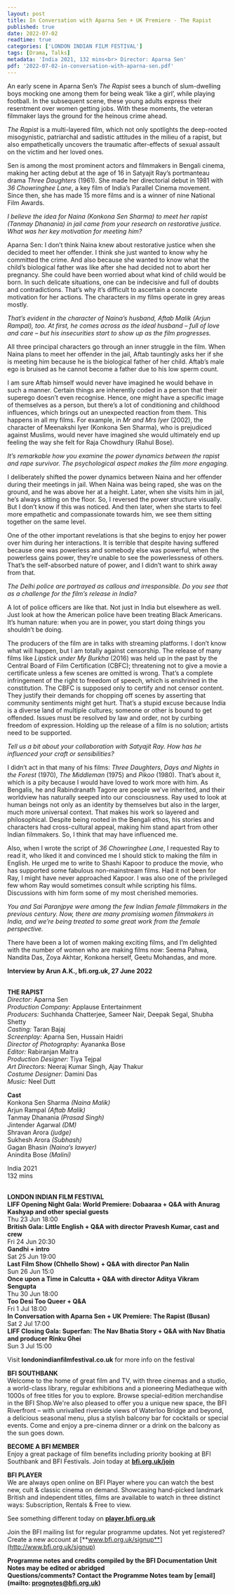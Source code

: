 ```yaml
---
layout: post
title: In Conversation with Aparna Sen + UK Premiere - The Rapist
published: true
date: 2022-07-02
readtime: true
categories: ['LONDON INDIAN FILM FESTIVAL']
tags: [Drama, Talks]
metadata: 'India 2021, 132 mins<br> Director: Aparna Sen'
pdf: '2022-07-02-in-conversation-with-aparna-sen.pdf'
---
```


An early scene in Aparna Sen’s _The Rapist_ sees a bunch of slum-dwelling boys mocking one among them for being weak ‘like a girl’, while playing football.  In the subsequent scene, these young adults express their resentment over women getting jobs. With these moments, the veteran filmmaker lays the ground for the heinous crime ahead.

_The Rapist_ is a multi-layered film, which not only spotlights the deep-rooted misogynistic, patriarchal and sadistic attitudes in the milieu of a rapist, but also empathetically uncovers the traumatic after-effects of sexual assault on the victim and her loved ones.

Sen is among the most prominent actors and filmmakers in Bengali cinema, making her acting debut at the age of 16 in Satyajit Ray’s portmanteau drama _Three Daughters_ (1961). She made her directorial debut in 1981 with _36 Chowringhee Lane_, a key film of India’s Parallel Cinema movement. Since then, she has made 15 more films and is a winner of nine National Film Awards.

_I believe the idea for Naina (Konkona Sen Sharma) to meet her rapist (Tanmay Dhanania) in jail came from your research on restorative justice. What was her key motivation for meeting him?_

Aparna Sen: I don’t think Naina knew about restorative justice when she decided to meet her offender. I think she just wanted to know why he committed the crime. And also because she wanted to know what the child’s biological father was like after she had decided not to abort her pregnancy. She could have been worried about what kind of child would be born. In such delicate situations, one can be indecisive and full of doubts and contradictions. That’s why it’s difficult to ascertain a concrete motivation for her actions.  The characters in my films operate in grey areas mostly.

_That’s evident in the character of Naina’s husband, Aftab Malik (Arjun Rampal), too. At first, he comes across as the ideal husband – full of love and care – but his insecurities start to show up as the film progresses._

All three principal characters go through an inner struggle in the film. When Naina plans to meet her offender in the jail, Aftab tauntingly asks her if she is meeting him because he is the biological father of her child. Aftab’s male ego is bruised as he cannot become a father due to his low sperm count.

I am sure Aftab himself would never have imagined he would behave in such a manner. Certain things are inherently coded in a person that their superego doesn’t even recognise. Hence, one might have a specific image of themselves as a person, but there’s a lot of conditioning and childhood influences, which brings out an unexpected reaction from them. This happens in all my films.  For example, in _Mr and Mrs Iyer_ (2002), the character of Meenakshi Iyer (Konkona Sen Sharma), who is prejudiced against Muslims, would never have imagined she would ultimately end up feeling the way she felt for Raja Chowdhury (Rahul Bose).

_It’s remarkable how you examine the power dynamics between the rapist and rape survivor. The psychological aspect makes the film more engaging._

I deliberately shifted the power dynamics between Naina and her offender during their meetings in jail. When Naina was being raped, she was on the ground, and he was above her at a height. Later, when she visits him in jail, he’s always sitting on the floor. So, I reversed the power structure visually. But I don’t know if this was noticed. And then later, when she starts to feel more empathetic and compassionate towards him, we see them sitting together on the same level.

One of the other important revelations is that she begins to enjoy her power over him during her interactions. It is terrible that despite having suffered because one was powerless and somebody else was powerful, when the powerless gains power, they’re unable to see the powerlessness of others. That’s the self-absorbed nature of power, and I didn’t want to shirk away from that.

_The Delhi police are portrayed as callous and irresponsible. Do you see that as a challenge for the film’s release in India?_

A lot of police officers are like that. Not just in India but elsewhere as well. Just look at how the American police have been treating Black Americans.  It’s human nature: when you are in power, you start doing things you shouldn’t be doing.

The producers of the film are in talks with streaming platforms. I don’t know what will happen, but I am totally against censorship. The release of many films like _Lipstick under My Burkha_ (2016) was held up in the past by the Central Board of Film Certification (CBFC); threatening not to give a movie a certificate unless a few scenes are omitted is wrong. That’s a complete infringement of the right to freedom of speech, which is enshrined in the constitution. The CBFC is supposed only to certify and not censor content. They justify their demands for chopping off scenes by asserting that community sentiments might get hurt. That’s a stupid excuse because India is a diverse land of multiple cultures; someone or other is bound to get offended. Issues must be resolved by law and order, not by curbing freedom of expression. Holding up the release of a film is no solution; artists need to be supported.

_Tell us a bit about your collaboration with Satyajit Ray. How has he influenced your craft or sensibilities?_

I didn’t act in that many of his films: _Three Daughters_, _Days and Nights in the Forest_ (1970), _The Middleman_ (1975) and _Pikoo_ (1980). That’s about it, which is a pity because I would have loved to work more with him. As Bengalis, he and Rabindranath Tagore are people we’ve inherited, and their worldview has naturally seeped into our consciousness. Ray used to look at human beings not only as an identity by themselves but also in the larger, much more universal context. That makes his work so layered and philosophical. Despite being rooted in the Bengali ethos, his stories and characters had cross-cultural appeal, making him stand apart from other Indian filmmakers. So, I think that may have influenced me.

Also, when I wrote the script of _36 Chowringhee Lane_, I requested Ray to read it, who liked it and convinced me I should stick to making the film in English. He urged me to write to Shashi Kapoor to produce the movie, who has supported some fabulous non-mainstream films. Had it not been for Ray, I might have never approached Kapoor. I was also one of the privileged few whom Ray would sometimes consult while scripting his films. Discussions with him form some of my most cherished memories.

_You and Sai Paranjpye were among the few Indian female filmmakers in the previous century. Now, there are many promising women filmmakers in India, and we’re being treated to some great work from the female perspective._

There have been a lot of women making exciting films, and I’m delighted with the number of women who are making films now: Seema Pahwa, Nandita Das, Zoya Akhtar, Konkona herself, Geetu Mohandas, and more.

**Interview by Arun A.K., bfi.org.uk, 27 June 2022**
<br><br>

**THE RAPIST**<br>
_Director:_ Aparna Sen<br>
_Production Company:_ Applause Entertainment<br>
_Producers:_ Suchhanda Chatterjee, Sameer Nair, Deepak Segal, Shubha Shetty<br>
_Casting:_ Taran Bajaj<br>
_Screenplay:_ Aparna Sen, Hussain Haidri<br>
_Director of Photography:_ Ayananka Bose<br>
_Editor:_ Rabiranjan Maitra<br>
_Production Designer:_ Tiya Tejpal<br>
_Art Directors:_ Neeraj Kumar Singh, Ajay Thakur<br>
_Costume Designer:_ Damini Das<br>
_Music:_ Neel Dutt<br>

**Cast**<br>
Konkona Sen Sharma _(Naina Malik)_<br>
Arjun Rampal _(Aftab Malik)_<br>
Tanmay Dhanania _(Prasad Singh)_<br>
Jintender Agarwal _(DM)_<br>
Shravan Arora _(judge)_<br>
Sukhesh Arora _(Subhash)_<br>
Gagan Bhasin _(Naina’s lawyer)_<br>
Anindita Bose _(Malini)_<br>

India 2021<br>
132 mins<br>
<br>

**LONDON INDIAN FILM FESTIVAL**  
**LIFF Opening Night Gala: World Premiere: Dobaaraa + Q&A with Anurag Kashyap and other special guests**  
Thu 23 Jun 18:00  
**British Gala: Little English + Q&A with director Pravesh Kumar, cast and crew**  
Fri 24 Jun 20:30  
**Gandhi + intro**  
Sat 25 Jun 19:00  
**Last Film Show (Chhello Show) + Q&A with director Pan Nalin**  
Sun 26 Jun 15:0  
**Once upon a Time in Calcutta + Q&A with director Aditya Vikram Sengupta**  
Thu 30 Jun 18:00  
**Too Desi Too Queer + Q&A**  
Fri 1 Jul 18:00  
**In Conversation with Aparna Sen + UK Premiere: The Rapist (Busan)**  
Sat 2 Jul 17:00  
**LIFF Closing Gala: Superfan: The Nav Bhatia Story + Q&A with Nav Bhatia and producer Rinku Ghei**  
Sun 3 Jul 15:00  

Visit **londonindianfilmfestival.co.uk** for more info on the festival  


**BFI SOUTHBANK**  
Welcome to the home of great film and TV, with three cinemas and a studio, a world-class library, regular exhibitions and a pioneering Mediatheque with 1000s of free titles for you to explore. Browse special-edition merchandise in the BFI Shop.We&#39;re also pleased to offer you a unique new space, the BFI Riverfront – with unrivalled riverside views of Waterloo Bridge and beyond, a delicious seasonal menu, plus a stylish balcony bar for cocktails or special events. Come and enjoy a pre-cinema dinner or a drink on the balcony as the sun goes down.  

**BECOME A BFI MEMBER**  
Enjoy a great package of film benefits including priority booking at BFI Southbank and BFI Festivals. Join today at [**bfi.org.uk/join**](http://www.bfi.org.uk/join)  

**BFI PLAYER**  
 We are always open online on BFI Player where you can watch the best new, cult &amp; classic cinema on demand. Showcasing hand-picked landmark British and independent titles, films are available to watch in three distinct ways: Subscription, Rentals &amp; Free to view.  

See something different today on [**player.bfi.org.uk**](https://player.bfi.org.uk)  

Join the BFI mailing list for regular programme updates. Not yet registered? Create a new account at [**www.bfi.org.uk/signup**](http://www.bfi.org.uk/signup)

**Programme notes and credits compiled by the BFI Documentation Unit  
Notes may be edited or abridged  
Questions/comments? Contact the Programme Notes team by [email](mailto: prognotes@bfi.org.uk)**

<!--stackedit_data:
eyJoaXN0b3J5IjpbLTE5Mzk0NzM0MzNdfQ==
-->
